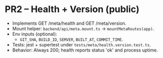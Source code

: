 # PR2 – Health + Version (public)

- Implements GET /meta/health and GET /meta/version.
- Mount helper: `backend/api/meta.mount.ts` -> `mountMetaRoutes(app)`.
- Env inputs (optional):
  - `GIT_SHA`, `BUILD_ID`, `SEMVER`, `BUILT_AT`, `COMMIT_TIME`.
- Tests: jest + supertest under `tests/meta/health.version.test.ts`.
- Behavior: Always 200; health reports status 'ok' and process uptime.
